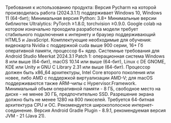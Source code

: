 Требования к использованию продукта:
Версия Pycharm на которой производилась работа (2024.3.1.1) поддерживает Windows 10, Windows 11 (64-бит); Минимальная версия Python: 3.8+ Минимальные версии библиотек Ultralytics: PyTorch ≥1.8.0, torchvision ≥0.9.0. Google colab на котором изначально проходила разработка модели требует стабильного подключения к интернету и браузер поддерживающий HTML5 и JavaScript.
Комплектующие необходимые для обучения: видеокарта Nvidia с поддержкой cuda выше 900 серии, 16+ Гб оперативной памяти, процессор 6+ ядер. Системные требования для Android Studio Meerkat 2024.3.1 Patch 1: операционная система Windows 8 или выше (64-бит), macOS 10.14 или выше (64-бит), Linux с DE GNOME, KDE или Unity и GNU C Library 2.31 или выше (64-бит). Процессор должен быть x86_64 архитектуры, Intel Core второго поколения или новее, либо AMD с поддержкой виртуализации AMD-V; для macOS поддерживаются также ARM-чипы с Hypervisor.Framework. Минимальный объем оперативной памяти - 8 ГБ, свободное место на диске - не менее 30 ГБ, предпочтительно SSD. Разрешение экрана должно быть не менее 1280 на 800 пикселей. Требуется 64-битная архитектура CPU и ОС. Рекомендуется широкополосное интернет-соединение. Версия Android Gradle Plugin - 8.9.1, рекомендуемая версия JVM - 21 (Java 21).
